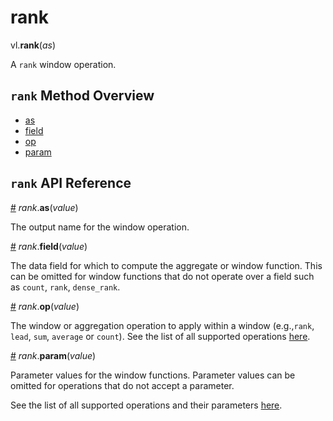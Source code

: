 # rank

vl.<b>rank</b>(<em>as</em>)

A <code>rank</code> window operation.

## <code>rank</code> Method Overview

* <a href="#as">as</a>
* <a href="#field">field</a>
* <a href="#op">op</a>
* <a href="#param">param</a>

## <code>rank</code> API Reference

<a id="as" href="#as">#</a>
<em>rank</em>.<b>as</b>(<em>value</em>)

The output name for the window operation.

<a id="field" href="#field">#</a>
<em>rank</em>.<b>field</b>(<em>value</em>)

The data field for which to compute the aggregate or window function. This can be omitted for window functions that do not operate over a field such as `count`, `rank`, `dense_rank`.

<a id="op" href="#op">#</a>
<em>rank</em>.<b>op</b>(<em>value</em>)

The window or aggregation operation to apply within a window (e.g.,`rank`, `lead`, `sum`, `average` or `count`). See the list of all supported operations [here](https://vega.github.io/vega-lite/docs/window.html#ops).

<a id="param" href="#param">#</a>
<em>rank</em>.<b>param</b>(<em>value</em>)

Parameter values for the window functions. Parameter values can be omitted for operations that do not accept a parameter.

See the list of all supported operations and their parameters [here](https://vega.github.io/vega-lite/docs/transforms/window.html).

